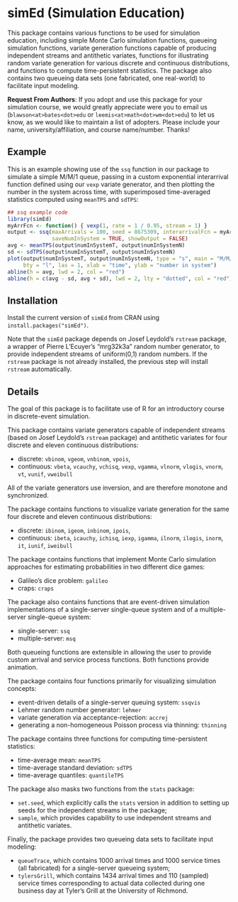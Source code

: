 
<!-- README.md is generated from README.Rmd. Please edit that file -->

# simEd (Simulation Education)

<!-- badges: start -->
<!-- badges: end -->

This package contains various functions to be used for simulation
education, including simple Monte Carlo simulation functions, queueing
simulation functions, variate generation functions capable of producing
independent streams and antithetic variates, functions for illustrating
random variate generation for various discrete and continuous
distributions, and functions to compute time-persistent statistics. The
package also contains two queueing data sets (one fabricated, one
real-world) to facilitate input modeling.

**Request From Authors**: If you adopt and use this package for your
simulation course, we would greatly appreciate were you to email us
(`blawson<at>bates<dot>edu` or `leemis<at>math<dot>wm<dot>edu`) to let
us know, as we would like to maintain a list of adopters. Please include
your name, university/affiliation, and course name/number. Thanks!

## Example

This is an example showing use of the `ssq` function in our package to
simulate a simple M/M/1 queue, passing in a custom exponential
interarrival function defined using our `vexp` variate generator, and
then plotting the number in the system across time, with superimposed
time-averaged statistics computed using `meanTPS` and `sdTPS`:

``` r
## ssq example code
library(simEd)
myArrFcn <- function() { vexp(1, rate = 1 / 0.95, stream = 1) }
output <- ssq(maxArrivals = 100, seed = 8675309, interarrivalFcn = myArrFcn,
              saveNumInSystem = TRUE, showOutput = FALSE)
avg <- meanTPS(output$numInSystemT, output$numInSystemN)
sd <- sdTPS(output$numInSystemT, output$numInSystemN)
plot(output$numInSystemT, output$numInSystemN, type = "s", main = "M/M/1 Queue",
     bty = "l", las = 1, xlab = "time", ylab = "number in system")
abline(h = avg, lwd = 2, col = "red")
abline(h = c(avg - sd, avg + sd), lwd = 2, lty = "dotted", col = "red")
```

## Installation

Install the current version of `simEd` from CRAN using
`install.packages("simEd")`.

Note that the `simEd` package depends on Josef Leydold’s `rstream`
package, a wrapper of Pierre L’Ecuyer’s “mrg32k3a” random number
generator, to provide independent streams of uniform(0,1) random
numbers. If the `rstream` package is not already installed, the previous
step will install `rstream` automatically.

## Details

The goal of this package is to facilitate use of R for an introductory
course in discrete-event simulation.

This package contains variate generators capable of independent streams
(based on Josef Leydold’s `rstream` package) and antithetic variates for
four discrete and eleven continuous distributions:

- discrete: `vbinom`, `vgeom`, `vnbinom`, `vpois`,
- continuous: `vbeta`, `vcauchy`, `vchisq`, `vexp`, `vgamma`, `vlnorm`,
  `vlogis`, `vnorm`, `vt`, `vunif`, `vweibull`

All of the variate generators use inversion, and are therefore monotone
and synchronized.

The package contains functions to visualize variate generation for the
same four discrete and eleven continuous distributions:

- discrete: `ibinom`, `igeom`, `inbinom`, `ipois`,
- continuous: `ibeta`, `icauchy`, `ichisq`, `iexp`, `igamma`, `ilnorm`,
  `ilogis`, `inorm`, `it`, `iunif`, `iweibull`

The package contains functions that implement Monte Carlo simulation
approaches for estimating probabilities in two different dice games:

- Galileo’s dice problem: `galileo`
- craps: `craps`

The package also contains functions that are event-driven simulation
implementations of a single-server single-queue system and of a
multiple-server single-queue system:

- single-server: `ssq`
- multiple-server: `msq`

Both queueing functions are extensible in allowing the user to provide
custom arrival and service process functions. Both functions provide
animation.

The package contains four functions primarily for visualizing simulation
concepts:

- event-driven details of a single-server queuing system: `ssqvis`
- Lehmer random number generator: `lehmer`
- variate generation via acceptance-rejection: `accrej`
- generating a non-homogeneous Poisson process via thinning: `thinning`

The package contains three functions for computing time-persistent
statistics:

- time-average mean: `meanTPS`
- time-average standard deviation: `sdTPS`
- time-average quantiles: `quantileTPS`

The package also masks two functions from the `stats` package:

- `set.seed`, which explicitly calls the `stats` version in addition to
  setting up seeds for the independent streams in the package;
- `sample`, which provides capability to use independent streams and
  antithetic variates.

Finally, the package provides two queueing data sets to facilitate input
modeling:

- `queueTrace`, which contains 1000 arrival times and 1000 service times
  (all fabricated) for a single-server queueing system;
- `tylersGrill`, which contains 1434 arrival times and 110 (sampled)
  service times corresponding to actual data collected during one
  business day at Tyler’s Grill at the University of Richmond.

